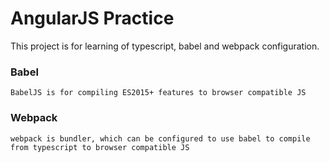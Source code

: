 # AngularJS Practice

This project is for learning of typescript, babel and webpack configuration.

### Babel
```
BabelJS is for compiling ES2015+ features to browser compatible JS
```

### Webpack
```
webpack is bundler, which can be configured to use babel to compile from typescript to browser compatible JS
```